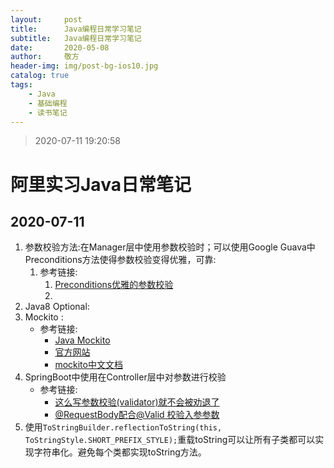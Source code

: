 ```yaml
---
layout:     post
title:      Java编程日常学习笔记
subtitle:   Java编程日常学习笔记
date:       2020-05-08
author:     敬方
header-img: img/post-bg-ios10.jpg
catalog: true
tags:
    - Java
    - 基础编程
    - 读书笔记
---
```


> 2020-07-11 19:20:58

# 阿里实习Java日常笔记

## 2020-07-11

1. 参数校验方法:在Manager层中使用参数校验时；可以使用Google Guava中Preconditions方法使得参数校验变得优雅，可靠:
   1. 参考链接:
      1. [Preconditions优雅的参数校验](http://www.linuxcoming.com/blog/2019/08/29/gavua_preconditions.html)
      2. 
2. Java8 Optional:
3. Mockito :    
   - 参考链接: 
     - [Java Mockito](http://www.testclass.net/mockito)
     - [官方网站](http://site.mockito.org/)
     - [mockito中文文档](https://github.com/hehonghui/mockito-doc-zh)
4. SpringBoot中使用在Controller层中对参数进行校验
   - 参考链接:
     - [这么写参数校验(validator)就不会被劝退了](https://juejin.im/post/5d3fbeb46fb9a06b317b3c48)
     - [@RequestBody配合@Valid 校验入参参数](https://blog.csdn.net/lzhcoder/article/details/98870852)
5. 使用`ToStringBuilder.reflectionToString(this, ToStringStyle.SHORT_PREFIX_STYLE);`重载toString可以让所有子类都可以实现字符串化。避免每个类都实现toString方法。